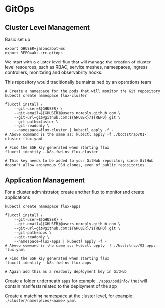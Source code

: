 # GitOps

## Cluster Level Management

Basic set up

```
export GHUSER=jasoncabot-ms
export REPO=aks-arc-gitops
```

We start with a cluster level flux that will manage the creation of cluster level resources, such as RBAC, service meshes, namespaces, ingress controllers, monitoring and observability hooks.

This repository would traditionally be maintained by an operations team

```
# Create a namespace for the pods that will monitor the Git repository
kubectl create namespace flux-cluster

fluxctl install \
    --git-user=${GHUSER} \
    --git-email=${GHUSER}@users.noreply.github.com \
    --git-url=git@github.com:${GHUSER}/${REPO}.git \
    --git-path=cluster \
    --git-readonly \
    --namespace=flux-cluster | kubectl apply -f -
# Above command is the same as: kubectl apply -f ./bootstrap/01-cluster-flux.yaml

# Find the SSH key generated when starting flux
fluxctl identity --k8s-fwd-ns flux-cluster

# This key needs to be added to your GitHub repository since GitHub doesn't allow anonymous SSH clones, even of public repositories
```

## Application Management

For a cluster administrator, create another flux to monitor and create applications

```
kubectl create namespace flux-apps

fluxctl install \
    --git-user=${GHUSER} \
    --git-email=${GHUSER}@users.noreply.github.com \
    --git-url=git@github.com:${GHUSER}/${REPO}.git \
    --git-path=apps \
    --git-readonly \
    --namespace=flux-apps | kubectl apply -f -
# Above command is the same as: kubectl apply -f ./bootstrap/02-apps-flux.yaml

# Find the SSH key generated when starting flux
fluxctl identity --k8s-fwd-ns flux-apps

# Again add this as a readonly deployment key in GitHub
```

Create a folder underneath `apps` for example `./apps/podinfo/` that will contain manifests related to the deployment of the app

Create a matching namespace at the cluster level, for example: `./cluster/namespaces/<name>.yaml`